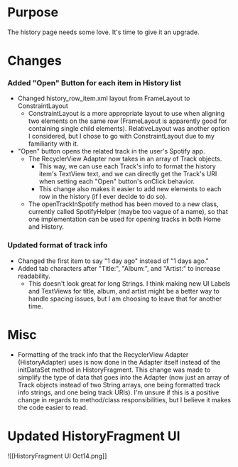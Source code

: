# Purpose
The history page needs some love. It's time to give it an upgrade.

# Changes
### Added "Open" Button for each item in History list
- Changed history_row_item.xml layout from FrameLayout to ConstraintLayout
	- ConstraintLayout is a more appropriate layout to use when aligning two elements on the same row (FrameLayout is apparently good for containing single child elements). RelativeLayout was another option I considered, but I chose to go with ConstraintLayout due to my familiarity with it.
- "Open" button opens the related track in the user's Spotify app.
	- The RecyclerView Adapter now takes in an array of Track objects. 
		- This way, we can use each Track's info to format the history item's TextView text, and we can directly get the Track's URI when setting each "Open" button's onClick behavior.
		- This change also makes it easier to add new elements to each row in the history (if I ever decide to do so).
	- The openTrackInSpotify method has been moved to a new class, currently called SpotifyHelper (maybe too vague of a name), so that one implementation can be used for opening tracks in both Home and History.
### Updated format of track info
- Changed the first item to say "1 day ago" instead of "1 days ago."
- Added tab characters after "Title:", "Album:", and "Artist:" to increase readability.
	- This doesn't look great for long Strings. I think making new UI Labels and TextViews for title, album, and artist might be a better way to handle spacing issues, but I am choosing to leave that for another time.

# Misc
- Formatting of the track info that the RecyclerView Adapter (HistoryAdapter) uses is now done in the Adapter itself instead of the initDataSet method in HistoryFragment. This change was made to simplify the type of data that goes into the Adapter (now just an array of Track objects instead of two String arrays, one being formatted track info strings, and one being track URIs). I'm unsure if this is a positive change in regards to method/class responsibilities, but I believe it makes the code easier to read.

# Updated HistoryFragment UI
![[HistoryFragment UI Oct14.png]]